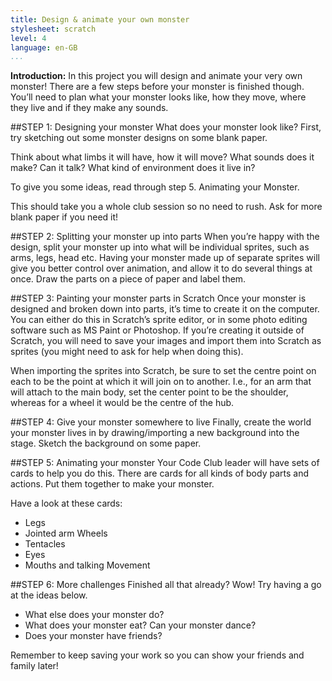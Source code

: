 ```yaml
---
title: Design & animate your own monster
stylesheet: scratch
level: 4
language: en-GB
...
```


__Introduction:__
In this project you will design and animate your very own monster! There are a few steps before your monster is finished though. You’ll need to plan what your monster looks like, how they move, where they live and if they make any sounds.

##STEP 1: Designing your monster
What does your monster look like? First, try sketching out some monster designs on some blank paper.

Think about what limbs it will have, how it will move? What sounds does it make? Can it talk?
What kind of environment does it live in?

To give you some ideas, read through step 5. Animating your Monster.

This should take you a whole club session so no need to rush. Ask for more blank paper if you need it!

##STEP 2: Splitting your monster up into parts
When you’re happy with the design, split your monster up into what will be individual sprites, such as arms, legs, head etc. Having your monster made up of separate sprites will give you better control over animation, and allow it to do several things at once.
Draw the parts on a piece of paper and label them.

##STEP 3: Painting your monster parts in Scratch
Once your monster is designed and broken down into parts, it’s time to create it on the computer. You can either do this in Scratch’s sprite editor, or in some photo editing software such as MS Paint or Photoshop. If you’re creating it outside of Scratch, you will need to save your images and import them into Scratch as sprites (you might need to ask for help when doing this).

When importing the sprites into Scratch, be sure to set the centre point on each to be the point at which it will join on to another. I.e., for an arm that will attach to the main body, set the center point to be the shoulder, whereas for a wheel it would be the centre of the hub.

##STEP 4: Give your monster somewhere to live 
Finally, create the world your monster lives in by drawing/importing a new background into the stage. Sketch the background on some paper.

##STEP 5: Animating your monster
Your Code Club leader will have sets of cards to help you do this. There are cards for all kinds of body parts and actions. Put them together to make your monster.

Have a look at these cards:

* Legs
* Jointed arm Wheels
* Tentacles
* Eyes
* Mouths and talking Movement

##STEP 6: More challenges
Finished all that already? Wow! Try having a go at the ideas below.

* What else does your monster do?
* What does your monster eat? Can your monster dance?
* Does your monster have friends?

Remember to keep saving your work so you can show your friends and family later!
